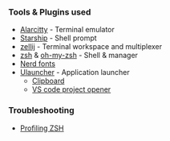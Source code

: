 ### Tools & Plugins used

- [Alarcitty](https://alacritty.org) - Terminal emulator
- [Starship](https://starship.rs/) - Shell prompt
- [zellij](https://zellij.dev/) - Terminal workspace and multiplexer
- [zsh](https://www.zsh.org/) & [oh-my-zsh](https://ohmyz.sh/) - Shell & manager
- [Nerd fonts](https://www.nerdfonts.com/)
- [Ulauncher](https://ulauncher.io/) - Application launcher
  - [Clipboard](https://github.com/friday/ulauncher-clipboard)
  - [VS code project opener](https://github.com/brpaz/ulauncher-vscode-projects)

### Troubleshooting

- [Profiling ZSH](https://pickard.cc/posts/why-does-zsh-start-slowly/)
